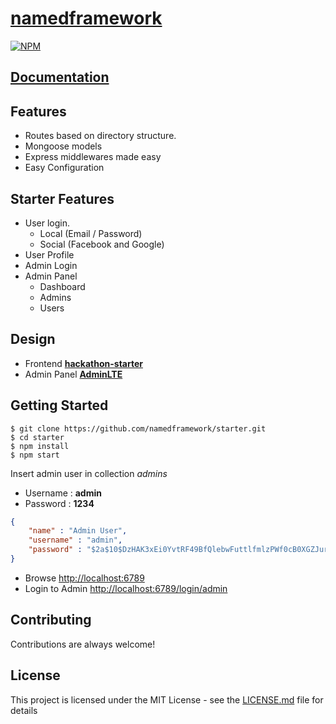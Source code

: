 # [namedframework](https://www.namedframework.com)

[![NPM](https://nodei.co/npm/namedframework.png?downloads=true&downloadRank=true&stars=true)](https://nodei.co/npm/namedframework/)

## **[Documentation](http://docs.namedframework.com/)**

## Features

* Routes based on directory structure.
* Mongoose models
* Express middlewares made easy
* Easy Configuration

## Starter Features

* User login.
  * Local (Email / Password)
  * Social (Facebook and Google)
* User Profile
* Admin Login
* Admin Panel
  * Dashboard
  * Admins
  * Users


## Design
* Frontend **[hackathon-starter](https://github.com/sahat/hackathon-starter)**
* Admin Panel **[AdminLTE](https://adminlte.io/)**

## Getting Started
```
$ git clone https://github.com/namedframework/starter.git
$ cd starter
$ npm install
$ npm start
```

Insert admin user in collection _admins_

* Username : **admin**
* Password : **1234**

```json
{
    "name" : "Admin User",
    "username" : "admin",
    "password" : "$2a$10$DzHAK3xEi0YvtRF49BfQlebwFuttlfmlzPWf0cB0XGZJurRGcBJKm"
}
```

* Browse [http://localhost:6789](http://localhost:6789)
* Login to Admin [http://localhost:6789/login/admin](http://localhost:6789/login/admin)


## Contributing
Contributions are always welcome!

## License

This project is licensed under the MIT License - see the [LICENSE.md](LICENSE.md) file for details
